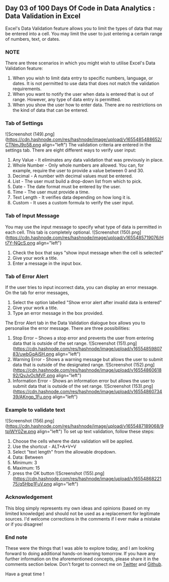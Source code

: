 ## Day 03 of 100 Days Of Code in Data Analytics : Data Validation in Excel

Excel's Data Validation feature allows you to limit the types of data that may be entered into a cell. You may limit the user to just entering a certain range of numbers, text, or dates. 


### NOTE
There are three scenarios in which you might wish to utilise Excel's Data Validation feature:
1. When you wish to limit data entry to specific numbers, language, or dates. It is not permitted to use data that does not match the validation requirements.
2. When you want to notify the user when data is entered that is out of range. However, any type of data entry is permitted.
3. When you show the user how to enter data. There are no restrictions on the kind of data that can be entered.

### Tab of Settings
![Screenshot (149).png](https://cdn.hashnode.com/res/hashnode/image/upload/v1655485488652/CTNmJ9o58.png align="left")
The validation criteria are entered in the settings tab. There are eight different ways to verify user input:

1. Any Value - It eliminates any data validation that was previously in place.
2. Whole Number - Only whole numbers are allowed. You can, for example, require the user to provide a value between 0 and 30.
3. Decimal - A number with decimal values must be entered.
4. List - The user must build a drop-down list from which to pick.
5. Date - The date format must be entered by the user.
6. Time - The user must provide a time.
7. Text Length - It verifies data depending on how long it is.
8. Custom - It uses a custom formula to verify the user input.

### Tab of Input Message
You may use the input message to specify what type of data is permitted in each cell. This tab is completely optional.
![Screenshot (150).png](https://cdn.hashnode.com/res/hashnode/image/upload/v1655485719076/Ht7Y-NQcS.png align="left")
1. Check the box that says "show input message when the cell is selected"
2. Give your work a title.
3. Enter a message in the input box.

### Tab of Error Alert
If the user tries to input incorrect data, you can display an error message.
On the tab for error messages, 
1. Select the option labelled "Show error alert after invalid data is entered"
2. Give your work a title.
3. Type an error message in the box provided.

The Error Alert tab in the Data Validation dialogue box allows you to personalise the error message. There are three possibilities:
1. Stop Error – Shows a stop error and prevents the user from entering data that is outside of the set range.
![Screenshot (151).png](https://cdn.hashnode.com/res/hashnode/image/upload/v1655485980783/uwbGqAjSH.png align="left")
2. Warning Error - Shows a warning message but allows the user to submit data that is outside of the designated range.
![Screenshot (152).png](https://cdn.hashnode.com/res/hashnode/image/upload/v1655486061892/QvJvOcMVF.png align="left")
3. Information Error - Shows an information error but allows the user to submit data that is outside of the set range.
![Screenshot (153).png](https://cdn.hashnode.com/res/hashnode/image/upload/v1655486073439/AKngp_1Fu.png align="left")

### Example to validate text
![Screenshot (156).png](https://cdn.hashnode.com/res/hashnode/image/upload/v1655487189068/9tplWY0Zw.png align="left")
To set up text validation, follow these steps:
1. Choose the cells where the data validation will be applied.
2. Use the shortcut - ALT+A+V+V
2. Select "text length" from the allowable dropdown.
3. Data: Between
4. Minimum: 3
5. Maximum: 15
6. press the OK button
![Screenshot (155).png](https://cdn.hashnode.com/res/hashnode/image/upload/v1655486822175/q5Hbp1FuV.png align="left")


### Acknowledgement 
This blog simply represents my own ideas and opinions (based on my limited knowledge) and should not be used as a replacement for legitimate sources. I'd welcome corrections in the comments if I ever make a mistake or if you disagree!

### End note 
These were the things that I was able to explore today, and I am looking forward to doing additional hands-on learning tomorrow. If you have any further information on the aforementioned concepts, please share it in the comments section below. Don't forget to connect me on [Twitter](https://twitter.com/datanomadd) and [Github](https://github.com/Lourdemary/100_Days_Of_Data).

Have a great time !
